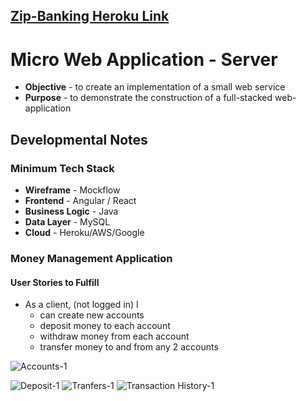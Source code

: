 
## [Zip-Banking Heroku Link](https://zip-banking-clone.herokuapp.com/)
# Micro Web Application - Server
* **Objective** - to create an implementation of a small web service
* **Purpose** - to demonstrate the construction of a full-stacked web-application

## Developmental Notes
### Minimum Tech Stack
* **Wireframe** - Mockflow
* **Frontend** - Angular / React
* **Business Logic** - Java
* **Data Layer** - MySQL
* **Cloud** - Heroku/AWS/Google


### Money Management Application

#### User Stories to Fulfill  
* As a client, (not logged in) I
	* can create new accounts
	* deposit money to each account
	* withdraw money from each account
	* transfer money to and from any 2 accounts

![Accounts-1](https://user-images.githubusercontent.com/92059008/148302805-e4321555-1521-4dc9-94e4-25574a3686a6.jpg)

![Deposit-1](https://user-images.githubusercontent.com/92059008/148302892-01409c2e-8cc7-4874-b18a-bcbe80d8f2cb.jpg)
![Tranfers-1](https://user-images.githubusercontent.com/92059008/148302915-304b85e2-3880-4029-acea-ae620c6dde85.jpg)
![Transaction History-1](https://user-images.githubusercontent.com/92059008/148302925-256e2657-592d-4c95-aa2b-c04eb5fbbce8.jpg)
